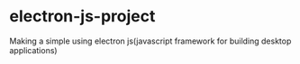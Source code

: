 # electron-js-project
Making a simple using electron js(javascript framework for building desktop applications)
